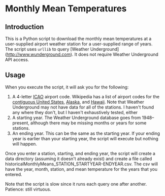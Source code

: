 # Monthly Mean Temperatures

## Introduction
This is a Python script to download the monthly mean temperatures at a user-supplied airport weather station for a user-supplied range of years. The script uses `urllib` to query [Weather Underground] (http://www.wunderground.com). It does not require Weather Underground API access.

## Usage
When you execute the script, it will ask you for the following:

1. A 4-letter [ICAO](https://en.wikipedia.org/wiki/International_Civil_Aviation_Organization_airport_code) airport code. Wikipedia has a list of airport codes for the [contiguous United States](https://en.wikipedia.org/wiki/List_of_airports_by_ICAO_code:_K), [Alaska](https://en.wikipedia.org/wiki/List_of_airports_by_ICAO_code:_P#PA), and [Hawaii](https://en.wikipedia.org/wiki/List_of_airports_by_ICAO_code:_P#PH_-_Hawaii). Note that Weather Underground may not have data for all of the stations. I haven't found any where they don't, but I haven't exhaustively tested, either
2. A starting year. The Weather Underground database goes from 1948–present, although there may be missing months or years for some stations.
3. An ending year. This can be the same as the starting year. If your ending year is earlier than your starting year, the script will execute but nothing will happen.

Once you enter a station, starting, and ending year, the script will create a data directory (assuming it doesn't already exist) and create a file called historicalMonthlyMeans\_STATION\_STARTYEAR-ENDYEAR.csv. The csv will have the year, month, station, and mean temperature for the years that you entered.

Note that the script is slow since it runs each query one after another. Patience: still virtuous.
